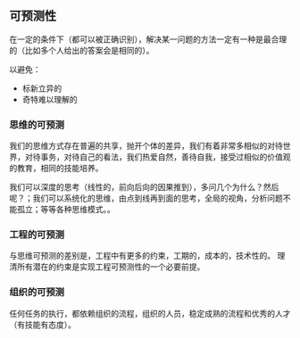 ## 可预测性
在一定的条件下（都可以被正确识别），解决某一问题的方法一定有一种是最合理的（比如多个人给出的答案会是相同的）。

以避免：
- 标新立异的
- 奇特难以理解的

### 思维的可预测
我们的思维方式存在普遍的共享，抛开个体的差异，我们有着非常多相似的对待世界，对待事务，对待自己的看法，我们热爱自然，善待自我，接受过相似的价值观的教育，相同的技能培养。

我们可以深度的思考（线性的，前向后向的因果推到），多问几个为什么？然后呢？；我们可以系统化的思维，由点到线再到面的思考，全局的视角，分析问题不能孤立；等等各种思维模式。。

### 工程的可预测
与思维可预测的差别是，工程中有更多的约束，工期的，成本的，技术性的。
理清所有潜在的约束是实现工程可预测性的一个必要前提。

### 组织的可预测
任何任务的执行，都依赖组织的流程，组织的人员，稳定成熟的流程和优秀的人才（有技能有态度）。

